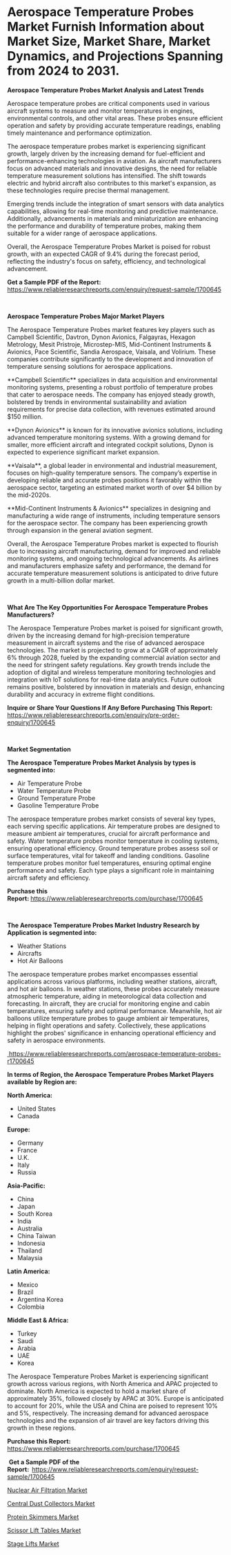 <p><h1>Aerospace Temperature Probes Market Furnish Information about Market Size, Market Share, Market Dynamics, and Projections Spanning from 2024 to 2031.</h1></p><p><strong>Aerospace Temperature Probes Market Analysis and Latest Trends</strong></p>
<p><p>Aerospace temperature probes are critical components used in various aircraft systems to measure and monitor temperatures in engines, environmental controls, and other vital areas. These probes ensure efficient operation and safety by providing accurate temperature readings, enabling timely maintenance and performance optimization.</p><p>The aerospace temperature probes market is experiencing significant growth, largely driven by the increasing demand for fuel-efficient and performance-enhancing technologies in aviation. As aircraft manufacturers focus on advanced materials and innovative designs, the need for reliable temperature measurement solutions has intensified. The shift towards electric and hybrid aircraft also contributes to this market's expansion, as these technologies require precise thermal management.</p><p>Emerging trends include the integration of smart sensors with data analytics capabilities, allowing for real-time monitoring and predictive maintenance. Additionally, advancements in materials and miniaturization are enhancing the performance and durability of temperature probes, making them suitable for a wider range of aerospace applications. </p><p>Overall, the Aerospace Temperature Probes Market is poised for robust growth, with an expected CAGR of 9.4% during the forecast period, reflecting the industry's focus on safety, efficiency, and technological advancement.</p></p>
<p><strong>Get a Sample PDF of the Report:&nbsp;</strong> <a href="https://www.reliableresearchreports.com/enquiry/request-sample/1700645?utm_campaign=1635&utm_medium=2&utm_source=Github&utm_content=ia&utm_term=21102024&utm_id=aerospace-temperature-probes">https://www.reliableresearchreports.com/enquiry/request-sample/1700645</a></p>
<p>&nbsp;</p>
<p><strong>Aerospace Temperature Probes Major Market Players</strong></p>
<p><p>The Aerospace Temperature Probes market features key players such as Campbell Scientific, Davtron, Dynon Avionics, Falgayras, Hexagon Metrology, Mesit Pristroje, Microstep-MIS, Mid-Continent Instruments & Avionics, Pace Scientific, Sandia Aerospace, Vaisala, and Volirium. These companies contribute significantly to the development and innovation of temperature sensing solutions for aerospace applications.</p><p>**Campbell Scientific** specializes in data acquisition and environmental monitoring systems, presenting a robust portfolio of temperature probes that cater to aerospace needs. The company has enjoyed steady growth, bolstered by trends in environmental sustainability and aviation requirements for precise data collection, with revenues estimated around $150 million.</p><p>**Dynon Avionics** is known for its innovative avionics solutions, including advanced temperature monitoring systems. With a growing demand for smaller, more efficient aircraft and integrated cockpit solutions, Dynon is expected to experience significant market expansion.</p><p>**Vaisala**, a global leader in environmental and industrial measurement, focuses on high-quality temperature sensors. The company’s expertise in developing reliable and accurate probes positions it favorably within the aerospace sector, targeting an estimated market worth of over $4 billion by the mid-2020s.</p><p>**Mid-Continent Instruments & Avionics** specializes in designing and manufacturing a wide range of instruments, including temperature sensors for the aerospace sector. The company has been experiencing growth through expansion in the general aviation segment.</p><p>Overall, the Aerospace Temperature Probes market is expected to flourish due to increasing aircraft manufacturing, demand for improved and reliable monitoring systems, and ongoing technological advancements. As airlines and manufacturers emphasize safety and performance, the demand for accurate temperature measurement solutions is anticipated to drive future growth in a multi-billion dollar market.</p></p>
<p>&nbsp;</p>
<p><strong>What Are The Key Opportunities For Aerospace Temperature Probes Manufacturers?</strong></p>
<p><p>The Aerospace Temperature Probes market is poised for significant growth, driven by the increasing demand for high-precision temperature measurement in aircraft systems and the rise of advanced aerospace technologies. The market is projected to grow at a CAGR of approximately 6% through 2028, fueled by the expanding commercial aviation sector and the need for stringent safety regulations. Key growth trends include the adoption of digital and wireless temperature monitoring technologies and integration with IoT solutions for real-time data analytics. Future outlook remains positive, bolstered by innovation in materials and design, enhancing durability and accuracy in extreme flight conditions.</p></p>
<p><strong>Inquire or Share Your Questions If Any Before Purchasing This Report:</strong> <a href="https://www.reliableresearchreports.com/enquiry/pre-order-enquiry/1700645?utm_campaign=1635&utm_medium=2&utm_source=Github&utm_content=ia&utm_term=21102024&utm_id=aerospace-temperature-probes">https://www.reliableresearchreports.com/enquiry/pre-order-enquiry/1700645</a></p>
<p>&nbsp;</p>
<p><strong>Market Segmentation</strong></p>
<p><strong>The Aerospace Temperature Probes Market Analysis by types is segmented into:</strong></p>
<p><ul><li>Air Temperature Probe</li><li>Water Temperature Probe</li><li>Ground Temperature Probe</li><li>Gasoline Temperature Probe</li></ul></p>
<p><p>The aerospace temperature probes market consists of several key types, each serving specific applications. Air temperature probes are designed to measure ambient air temperatures, crucial for aircraft performance and safety. Water temperature probes monitor temperature in cooling systems, ensuring operational efficiency. Ground temperature probes assess soil or surface temperatures, vital for takeoff and landing conditions. Gasoline temperature probes monitor fuel temperatures, ensuring optimal engine performance and safety. Each type plays a significant role in maintaining aircraft safety and efficiency.</p></p>
<p><strong>Purchase this Report:&nbsp;</strong><a href="https://www.reliableresearchreports.com/purchase/1700645?utm_campaign=1635&utm_medium=2&utm_source=Github&utm_content=ia&utm_term=21102024&utm_id=aerospace-temperature-probes">https://www.reliableresearchreports.com/purchase/1700645</a></p>
<p>&nbsp;</p>
<p><strong>The Aerospace Temperature Probes Market Industry Research by Application is segmented into:</strong></p>
<p><ul><li>Weather Stations</li><li>Aircrafts</li><li>Hot Air Balloons</li></ul></p>
<p><p>The aerospace temperature probes market encompasses essential applications across various platforms, including weather stations, aircraft, and hot air balloons. In weather stations, these probes accurately measure atmospheric temperature, aiding in meteorological data collection and forecasting. In aircraft, they are crucial for monitoring engine and cabin temperatures, ensuring safety and optimal performance. Meanwhile, hot air balloons utilize temperature probes to gauge ambient air temperatures, helping in flight operations and safety. Collectively, these applications highlight the probes' significance in enhancing operational efficiency and safety in aerospace environments.</p></p>
<p><a href="https://www.reliableresearchreports.com/aerospace-temperature-probes-r1700645?utm_campaign=1635&utm_medium=2&utm_source=Github&utm_content=ia&utm_term=21102024&utm_id=aerospace-temperature-probes">&nbsp;https://www.reliableresearchreports.com/aerospace-temperature-probes-r1700645</a></p>
<p><strong>In terms of Region, the Aerospace Temperature Probes Market Players available by Region are:</strong></p>
<p>
    <p> <strong> North America: </strong>
        <ul>
            <li>United States</li>
            <li>Canada</li>
        </ul>
        </p> 
    <p> <strong> Europe: </strong>
        <ul>
            <li>Germany</li>
            <li>France</li>
            <li>U.K.</li>
            <li>Italy</li>
            <li>Russia</li>
        </ul>
        </p> 
    <p> <strong> Asia-Pacific: </strong>
        <ul>
            <li>China</li>
            <li>Japan</li>
            <li>South Korea</li>
            <li>India</li>
            <li>Australia</li>
            <li>China Taiwan</li>
            <li>Indonesia</li>
            <li>Thailand</li>
            <li>Malaysia</li>
        </ul>
        </p> 
    <p> <strong> Latin America: </strong>
        <ul>
            <li>Mexico</li>
            <li>Brazil</li>
            <li>Argentina Korea</li>
            <li>Colombia</li>
        </ul>
        </p> 
    <p> <strong> Middle East & Africa: </strong>
        <ul>
            <li>Turkey</li>
            <li>Saudi</li>
            <li>Arabia</li>
            <li>UAE</li>
            <li>Korea</li>
        </ul>
    </p>
    </p>
<p><p>The Aerospace Temperature Probes Market is experiencing significant growth across various regions, with North America and APAC projected to dominate. North America is expected to hold a market share of approximately 35%, followed closely by APAC at 30%. Europe is anticipated to account for 20%, while the USA and China are poised to represent 10% and 5%, respectively. The increasing demand for advanced aerospace technologies and the expansion of air travel are key factors driving this growth in these regions.</p></p>
<p><strong>Purchase this Report: </strong><a href="https://www.reliableresearchreports.com/purchase/1700645?utm_campaign=1635&utm_medium=2&utm_source=Github&utm_content=ia&utm_term=21102024&utm_id=aerospace-temperature-probes">https://www.reliableresearchreports.com/purchase/1700645</a></p>
<p>&nbsp;<strong>Get a Sample PDF of the Report:&nbsp;&nbsp;</strong><a href="https://www.reliableresearchreports.com/enquiry/request-sample/1700645?utm_campaign=1635&utm_medium=2&utm_source=Github&utm_content=ia&utm_term=21102024&utm_id=aerospace-temperature-probes">https://www.reliableresearchreports.com/enquiry/request-sample/1700645</a></p>
<p><strong></strong></p>
<p><p><a href="https://github.com/HeatherFernandez476/Market-Research-Report-List-1/blob/main/nuclear-air-filtration-market.md?utm_campaign=1635&utm_medium=2&utm_source=Github&utm_content=ia&utm_term=21102024&utm_id=aerospace-temperature-probes">Nuclear Air Filtration Market</a></p><p><a href="https://www.linkedin.com/pulse/central-dust-collectors-market-trends-strategic-insights-vzi4e?utm_campaign=1635&utm_medium=2&utm_source=Github&utm_content=ia&utm_term=21102024&utm_id=aerospace-temperature-probes">Central Dust Collectors Market</a></p><p><a href="https://www.linkedin.com/pulse/protein-skimmers-market-revolution-size-share-emerging-trends-e453e?utm_campaign=1635&utm_medium=2&utm_source=Github&utm_content=ia&utm_term=21102024&utm_id=aerospace-temperature-probes">Protein Skimmers Market</a></p><p><a href="https://www.linkedin.com/pulse/global-scissor-lift-tables-market-opportunities-forecast-period-fhkee?utm_campaign=1635&utm_medium=2&utm_source=Github&utm_content=ia&utm_term=21102024&utm_id=aerospace-temperature-probes">Scissor Lift Tables Market</a></p><p><a href="https://www.linkedin.com/pulse/emerging-trends-stage-lifts-market-detailed-overview-applications-oua5e?utm_campaign=1635&utm_medium=2&utm_source=Github&utm_content=ia&utm_term=21102024&utm_id=aerospace-temperature-probes">Stage Lifts Market</a></p></p>